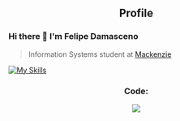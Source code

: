 <p align="center">
 <h2 align="center">Profile</h2>
</p>

### Hi there 👋 I'm Felipe Damasceno
>  Information Systems student at [Mackenzie](https://www.mackenzie.br/)

[![My Skills](https://skillicons.dev/icons?i=linkedin&perline=3)](https://www.linkedin.com/in/felipe-damasceno-/)


<h3 align="center"> Code: </h3>

<p align="center">
  <a href="https://skillicons.dev">
    <img src="https://skillicons.dev/icons?i=js,html,css,py,gcp,vscode,github&perline=3" />
  </a>
</p>
